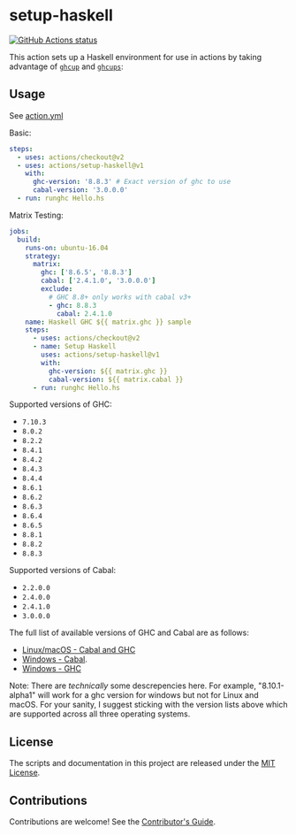 # setup-haskell

<p align="left">
  <a href="https://github.com/actions/setup-haskell"><img alt="GitHub Actions status" src="https://github.com/actions/setup-haskell/workflows/Main%20workflow/badge.svg"></a>
</p>

This action sets up a Haskell environment for use in actions by taking advantage of [`ghcup`](https://gitlab.haskell.com/ghcup) and [`ghcups`](https://github.com/kakkun61/ghcups):

## Usage

See [action.yml](action.yml)

Basic:

```yaml
steps:
  - uses: actions/checkout@v2
  - uses: actions/setup-haskell@v1
    with:
      ghc-version: '8.8.3' # Exact version of ghc to use
      cabal-version: '3.0.0.0'
  - run: runghc Hello.hs
```

Matrix Testing:

```yaml
jobs:
  build:
    runs-on: ubuntu-16.04
    strategy:
      matrix:
        ghc: ['8.6.5', '8.8.3']
        cabal: ['2.4.1.0', '3.0.0.0']
        exclude:
          # GHC 8.8+ only works with cabal v3+
          - ghc: 8.8.3
            cabal: 2.4.1.0
    name: Haskell GHC ${{ matrix.ghc }} sample
    steps:
      - uses: actions/checkout@v2
      - name: Setup Haskell
        uses: actions/setup-haskell@v1
        with:
          ghc-version: ${{ matrix.ghc }}
          cabal-version: ${{ matrix.cabal }}
      - run: runghc Hello.hs
```

Supported versions of GHC:

- `7.10.3`
- `8.0.2`
- `8.2.2`
- `8.4.1`
- `8.4.2`
- `8.4.3`
- `8.4.4`
- `8.6.1`
- `8.6.2`
- `8.6.3`
- `8.6.4`
- `8.6.5`
- `8.8.1`
- `8.8.2`
- `8.8.3`

Supported versions of Cabal:

- `2.2.0.0`
- `2.4.0.0`
- `2.4.1.0`
- `3.0.0.0`

The full list of available versions of GHC and Cabal are as follows:

- [Linux/macOS - Cabal and GHC](https://gitlab.haskell.org/haskell/ghcup/blob/master/.available-versions)
- [Windows - Cabal](https://chocolatey.org/packages/cabal#versionhistory).
- [Windows - GHC](https://chocolatey.org/packages/ghc#versionhistory)

Note: There are _technically_ some descrepencies here. For example, "8.10.1-alpha1" will work for a ghc version for windows but not for Linux and macOS. For your sanity, I suggest sticking with the version lists above which are supported across all three operating systems.

## License

The scripts and documentation in this project are released under the [MIT License](LICENSE).

## Contributions

Contributions are welcome! See the [Contributor's Guide](docs/contributors.md).
